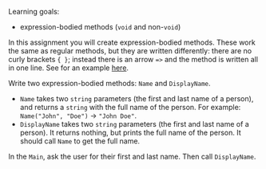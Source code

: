 Learning goals:

- expression-bodied methods (`void` and non-`void`)

In this assignment you will create expression-bodied methods. These work the same as regular methods, but they are written differently: there are no curly brackets `{ }`; instead there is an arrow `=>` and the method is written all in one line. See for an example [here](https://learning.oreilly.com/library/view/programming-c-10/9781098117801/ch03.html#expression_bodied_method).

Write two expression-bodied methods: `Name` and `DisplayName`.

- `Name` takes two `string` parameters (the first and last name of a person), and returns a `string` with the full name of the person. For example: `Name("John", "Doe")` -> `"John Doe"`.
- `DisplayName` takes two `string` parameters (the first and last name of a person). It returns nothing, but prints the full name of the person. It should call `Name` to get the full name.

In the `Main`, ask the user for their first and last name. Then call `DisplayName`.